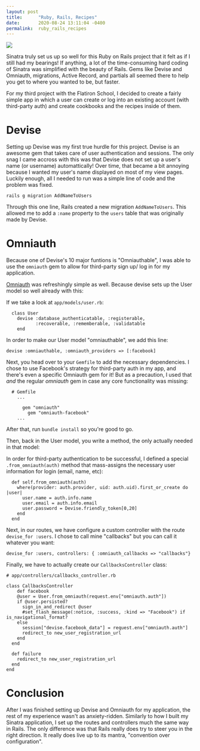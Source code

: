 ```yaml
---
layout: post
title:      "Ruby, Rails, Recipes"
date:       2020-08-24 13:11:04 -0400
permalink:  ruby_rails_recipes
---
```


![](https://pinchofyum.com/wp-content/uploads/Vegan-Vodka-Pasta-Square.jpg/)

Sinatra truly set us up so well for this Ruby on Rails project that it felt as if I still had my bearings! If anything, a lot of the time-consuming hard coding of Sinatra was simplified with the beauty of Rails. Gems like Devise and Omniauth, migrations, Active Record, and partials all seemed there to help you get to where you wanted to be, but faster. 

For my third project with the Flatiron School, I decided to create a fairly simple app in which a user can create or log into an existing account (with third-party auth) and create cookbooks and the recipes inside of them. 

# Devise 
Setting up Devise was my first true hurdle for this project. Devise is an awesome gem that takes care of user authentication and sessions. The only snag I came accross with this was that Devise does not set up a user's name (or username) automattically! Over time, that became a bit annoying because I wanted my user's name displayed on most of my view pages. Luckily enough, all I needed to run was a simple line of code and the problem was fixed.

```
rails g migration AddNameToUsers
```

Through this one line, Rails created a new migration `AddNameToUsers`. This allowed me to add a `:name` property to the `users` table that was originally made by Devise. 

# Omniauth
Because one of Devise's 10 major funtions is "Omniauthable", I was able to use the `omniauth` gem to allow for third-party sign up/ log in for my application. 

[Omniauth](https://github.com/omniauth/omniauth) was refreshingly simple as well. Because devise sets up the User model so well already with this:

If we take a look at `app/models/user.rb`: 

```
  class User
    devise :database_authenticatable, :registerable,
           :recoverable, :rememberable, :validatable
	end
```

In order to make our User model "omniauthable", we add this line:

```
devise :omniauthable, :omniauth_providers => [:facebook]
```

Next, you head over to your `Gemfile` to add the necessary dependencies. I chose to use Facebook's strategy for third-party auth in my app, and there's even a specific Omniauth gem for it! But as a precaution, I used that *and* the regular *omniauth* gem in case any core functionality was missing: 

```
  # Gemfile
	...
	
	  gem "omniauth"
		gem "omniauth-facebook"
	...
```

After that, run `bundle install` so you're good to go.

Then, back in the User model, you write a method, the only actually needed in that model:

In order for third-party authentication to be successful, I defined a special `.from_omniauth(auth)` method that mass-assigns the necessary user information for login (email, name, etc):

```
  def self.from_omniauth(auth)
    where(provider: auth.provider, uid: auth.uid).first_or_create do |user|
      user.name = auth.info.name
      user.email = auth.info.email
      user.password = Devise.friendly_token[0,20]
    end
  end
```

Next, in our routes, we have configure a custom controller with the route `devise_for :users`. I chose to call mine "callbacks" but you can call it whatever you want:

```
devise_for :users, controllers: { :omniauth_callbacks => "callbacks"}
```

Finally, we have to actually create our `CallbacksController` class: 

```
# app/controllers/callbacks_controller.rb

class CallbacksController
    def facebook
    @user = User.from_omniauth(request.env["omniauth.auth"])
    if @user.persisted?
      sign_in_and_redirect @user
      #set_flash_message(:notice, :success, :kind => "Facebook") if is_navigational_format?
    else
      session["devise.facebook_data"] = request.env["omniauth.auth"]
      redirect_to new_user_registration_url
    end
  end

  def failure
    redirect_to new_user_registration_url
  end
end
```


# Conclusion
After I was finished setting up Devise and Omniauth for my application, the rest of my experience wasn't as anxiety-ridden. Similarly to how I built my Sinatra application, I set up the routes and controllers much the same way in Rails. The only difference was that Rails really does try to steer you in the right direction. It really does live up to its mantra, "convention over configuration". 
